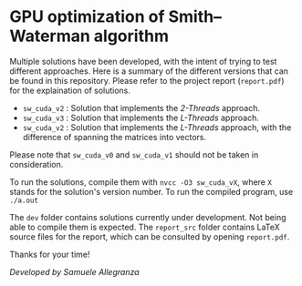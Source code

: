 # GPU optimization of Smith–Waterman algorithm

Multiple solutions have been developed, with the intent of trying to test different approaches.
Here is a summary of the different versions that can be found in this repository. Please refer to the project report (`report.pdf`) for the explaination of solutions.

- `sw_cuda_v2` : Solution that implements the *2-Threads* approach.
- `sw_cuda_v3` : Solution that implements the *L-Threads* approach. 
- `sw_cuda_v2` : Solution that implements the *L-Threads* approach, with the difference of spanning the matrices into vectors.

Please note that `sw_cuda_v0` and `sw_cuda_v1` should not be taken in consideration. 

To run the solutions, compile them with `nvcc -O3 sw_cuda_vX`, where `X` stands for the solution's version number. To run the compiled program, use `./a.out`

The `dev` folder contains solutions currently under development. Not being able to compile them is expected.
The `report_src` folder contains LaTeX source files for the report, which can be consulted by opening `report.pdf`.

Thanks for your time!

*Developed by Samuele Allegranza*